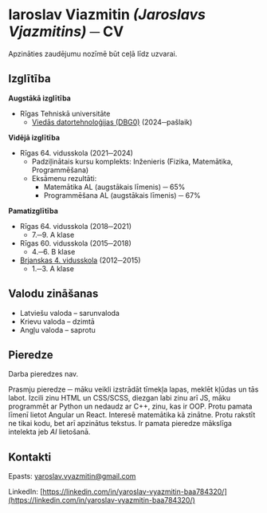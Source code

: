 # Iaroslav Viazmitin _(Jaroslavs Vjazmitins)_ ─ CV

Apzināties zaudējumu nozīmē būt ceļā līdz uzvarai.

## Izglītība

**Augstākā izglītība**

- Rīgas Tehniskā universitāte
  - [Viedās datortehnoloģijas (DBG0)](https://stud.rtu.lv/rtu/spr_export/prog_pdf_lv.226) (2024─pašlaik)

**Vidējā izglītība**

- Rīgas 64. vidusskola (2021─2024)
  - Padziļinātais kursu komplekts: Inženieris (Fizika, Matemātika, Programmēšana)
  - Eksāmenu rezultāti:
    - Matemātika AL (augstākais līmenis) ─ 65%
    - Programmēšana AL (augstākais līmenis) ─ 67%

**Pamatizglītība**

- Rīgas 64. vidusskola (2018─2021)
  - 7.─9. A klase
- Rīgas 60. vidusskola (2015─2018)
  - 4.─6. B klase
- [Brjanskas 4. vidusskola](https://maps.app.goo.gl/CsmrvsSwkqrVYupUA) (2012─2015)
  - 1.─3. A klase

## Valodu zināšanas

- Latviešu valoda – sarunvaloda
- Krievu valoda – dzimtā
- Angļu valoda – saprotu

## Pieredze

Darba pieredzes nav.

Prasmju pieredze ─ māku veikli izstrādāt tīmekļa lapas, meklēt kļūdas un tās labot. Izcili zinu HTML un CSS/SCSS, diezgan labi zinu arī JS, māku programmēt ar Python un nedaudz ar C++, zinu, kas ir OOP. Protu pamata līmenī lietot Angular un React. Interesē matemātika kā zinātne. Protu rakstīt ne tikai kodu, bet arī apzinātus tekstus. Ir pamata pieredze mākslīga intelekta jeb _AI_ lietošanā.

## Kontakti

Epasts: [yaroslav.vyazmitin@gmail.com](mailto:yaroslavvyazmitin@gmail.com)

LinkedIn: [https://linkedin.com/in/yaroslav-vyazmitin-baa784320/](https://linkedin.com/in/yaroslav-vyazmitin-baa784320/)
